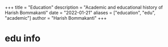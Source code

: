 +++
title = "Education"
description = "Academic and educational history of Harish Bommakanti"
date = "2022-01-21"
aliases = ["education", "edu", "academic"]
author = "Harish Bommakanti"
+++

# edu info
